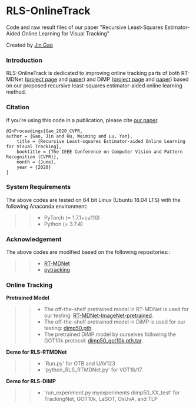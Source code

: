 # RLS-OnlineTrack
Code and raw result files of our paper "Recursive Least-Squares Estimator-Aided Online Learning for Visual Tracking"

Created by [Jin Gao](http://people.ucas.ac.cn/~jgao?language=en)

### Introduction
RLS-OnlineTrack is dedicated to improving online tracking parts of both RT-MDNet ([project page](https://github.com/IlchaeJung/RT-MDNet) and [paper](https://openaccess.thecvf.com/content_ECCV_2018/papers/Ilchae_Jung_Real-Time_MDNet_ECCV_2018_paper.pdf)) and DiMP ([project page](https://github.com/visionml/pytracking) and [paper](https://openaccess.thecvf.com/content_ICCV_2019/papers/Bhat_Learning_Discriminative_Model_Prediction_for_Tracking_ICCV_2019_paper.pdf)) based on our proposed recursive least-squares estimator-aided online learning method.

### Citation
If you're using this code in a publication, please cite [our paper](https://openaccess.thecvf.com/content_CVPR_2020/html/Gao_Recursive_Least-Squares_Estimator-Aided_Online_Learning_for_Visual_Tracking_CVPR_2020_paper.html).

	@InProceedings{Gao_2020_CVPR,
   	author = {Gao, Jin and Hu, Weiming and Lu, Yan},
    	title = {Recursive Least-squares Estimator-aided Online Learning for Visual Tracking},
    	booktitle = {The IEEE Conference on Computer Vision and Pattern Recognition (CVPR)},
    	month = {June},
    	year = {2020}
  	}
  

### System Requirements

The above codes are tested on 64 bit Linux (Ubuntu 18.04 LTS) with the following Anaconda environment:
>> * PyTorch (= 1.7.1+cu110)
>> * Python (= 3.7.4)

### Acknowledgement

The above codes are modified based on the following repositories::
>> * [RT-MDNet](https://github.com/IlchaeJung/RT-MDNet)
>> * [pytracking](https://github.com/visionml/pytracking)

### Online Tracking

**Pretrained Model**
>> * The off-the-shelf pretrained model in RT-MDNet is used for our testing: [RT-MDNet-ImageNet-pretrained](https://www.dropbox.com/s/lr8uft05zlo21an/rt-mdnet.pth?dl=0).
>> * The off-the-shelf pretrained model in DiMP is used for our testing: [dimp50.pth](https://github.com/visionml/pytracking/blob/master/MODEL_ZOO.md#Models).
>> * The pretrained DiMP model by ourselves following the GOT10k protocol: [dimp50_got10k.pth.tar](https://drive.google.com/file/d/1KlE2SU6qoCtV2Md4ueX51ACnSJ7zCNUJ/view?usp=sharing).

**Demo for RLS-RTMDNet**
>> * 'Run.py' for OTB and UAV123
>> * 'python_RLS_RTMDNet.py' for VOT16/17.

**Demo for RLS-DiMP**
>> * 'run_experiment.py myexperiments dimp50_XX_test' for TrackingNet, GOT10k, LaSOT, OxUvA, and TLP
